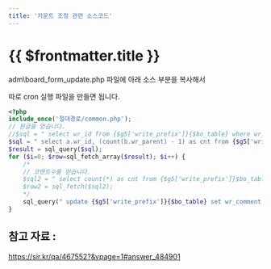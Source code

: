 ```yaml
---
title: '카운트 조정 관련 소스코드'
---
```


# {{ $frontmatter.title }}



adm\board_form_update.php 파일에 아래 소스 부분을 복사해서

따로 cron 실행 파일을 만들면 됩니다.

```php
<?php
include_once('절대경로/common.php');
// 원글을 얻습니다.
//$sql = " select wr_id from {$g5['write_prefix']}{$bo_table} where wr_is_comment = 0 ";
$sql = " select a.wr_id, (count(b.wr_parent) - 1) as cnt from {$g5['write_prefix']}{$bo_table} a, {$g5['write_prefix']}{$bo_table} b where a.wr_id=b.wr_parent and a.wr_is_comment=0 group by a.wr_id ";
$result = sql_query($sql);
for ($i=0; $row=sql_fetch_array($result); $i++) {
    /*
    // 코멘트수를 얻습니다.
    $sql2 = " select count(*) as cnt from {$g5['write_prefix']}$bo_table where wr_parent = '{$row['wr_id']}' and wr_is_comment = 1 ";
    $row2 = sql_fetch($sql2);
    */
    sql_query(" update {$g5['write_prefix']}{$bo_table} set wr_comment = '{$row['cnt']}' where wr_id = '{$row['wr_id']}' ");
}

```



## 참고 자료 :


https://sir.kr/qa/467552?&vpage=1#answer_484901